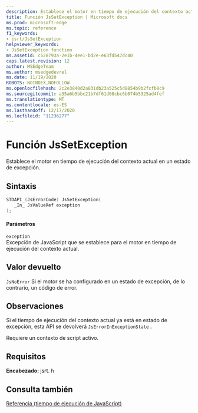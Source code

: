 ```yaml
---
description: Establece el motor en tiempo de ejecución del contexto actual en un estado de excepción.
title: Función JsSetException | Microsoft docs
ms.prod: microsoft-edge
ms.topic: reference
f1_keywords:
- jsrt/JsSetException
helpviewer_keywords:
- JsSetException function
ms.assetid: c528793a-2e1b-4ee1-bd2e-e63fd547dc40
caps.latest.revision: 12
author: MSEdgeTeam
ms.author: msedgedevrel
ms.date: 11/19/2020
ROBOTS: NOINDEX,NOFOLLOW
ms.openlocfilehash: 2c2e3840d2a831db23a525c5d8854b9b2fcfb8c9
ms.sourcegitcommit: a35a6b5bbc21b7df61d08cbc6b074b5325ad4fef
ms.translationtype: MT
ms.contentlocale: es-ES
ms.lasthandoff: 12/17/2020
ms.locfileid: "11236277"
---
```

# Función JsSetException

Establece el motor en tiempo de ejecución del contexto actual en un estado de excepción.  
  
## Sintaxis  
  
```cpp  
STDAPI_(JsErrorCode) JsSetException(  
   _In_ JsValueRef exception  
);  
```  
  
#### Parámetros  
 `exception`  
 Excepción de JavaScript que se establece para el motor en tiempo de ejecución del contexto actual.  
  
## Valor devuelto  
 `JsNoError` Si el motor se ha configurado en un estado de excepción, de lo contrario, un código de error.  
  
## Observaciones  
 Si el tiempo de ejecución del contexto actual ya está en estado de excepción, esta API se devolverá `JsErrorInExceptionState` .  
  
 Requiere un contexto de script activo.  
  
## Requisitos  
 **Encabezado:** jsrt. h  
  
## Consulta también  
 [Referencia (tiempo de ejecución de JavaScript)](../chakra-hosting/reference-javascript-runtime.md)
